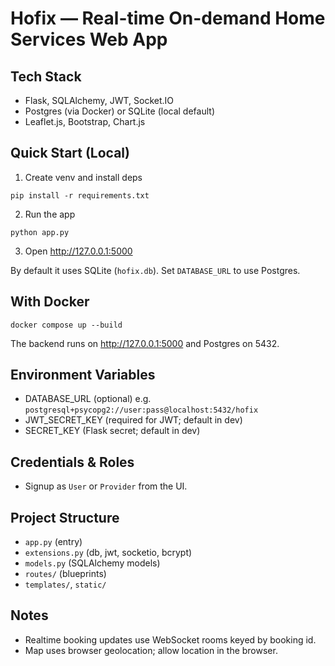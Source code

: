 # Hofix — Real-time On-demand Home Services Web App

## Tech Stack
- Flask, SQLAlchemy, JWT, Socket.IO
- Postgres (via Docker) or SQLite (local default)
- Leaflet.js, Bootstrap, Chart.js

## Quick Start (Local)
1. Create venv and install deps
```
pip install -r requirements.txt
```
2. Run the app
```
python app.py
```
3. Open http://127.0.0.1:5000

By default it uses SQLite (`hofix.db`). Set `DATABASE_URL` to use Postgres.

## With Docker
```
docker compose up --build
```
The backend runs on http://127.0.0.1:5000 and Postgres on 5432.

## Environment Variables
- DATABASE_URL (optional) e.g. `postgresql+psycopg2://user:pass@localhost:5432/hofix`
- JWT_SECRET_KEY (required for JWT; default in dev)
- SECRET_KEY (Flask secret; default in dev)

## Credentials & Roles
- Signup as `User` or `Provider` from the UI.

## Project Structure
- `app.py` (entry)
- `extensions.py` (db, jwt, socketio, bcrypt)
- `models.py` (SQLAlchemy models)
- `routes/` (blueprints)
- `templates/`, `static/`

## Notes
- Realtime booking updates use WebSocket rooms keyed by booking id.
- Map uses browser geolocation; allow location in the browser.

